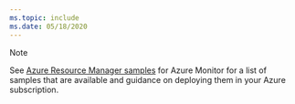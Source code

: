 ```yaml
---
ms.topic: include
ms.date: 05/18/2020
---
```


> [!NOTE]
> See [Azure Resource Manager samples](../resource-manager-samples.md) for Azure Monitor for a list of samples that are available and guidance on deploying them in your Azure subscription.
